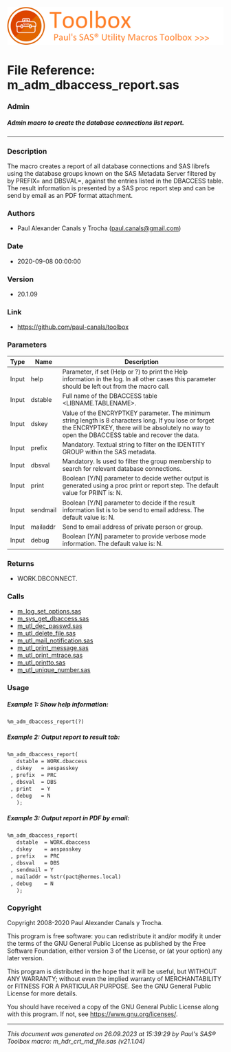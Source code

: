 ![../../misc/images/doc_banner.png](../../misc/images/doc_banner.png)
# 
# File Reference: m_adm_dbaccess_report.sas

### Admin

##### Admin macro to create the database connections list report.

***

### Description
The macro creates a report of all database connections and SAS librefs using the database groups known on the SAS Metadata Server filtered by by PREFIX= and DBSVAL=, against the entries listed in the DBACCESS table. The result information is presented by a SAS proc report step and can be send by email as an PDF format attachment.

### Authors
* Paul Alexander Canals y Trocha (paul.canals@gmail.com)

### Date
* 2020-09-08 00:00:00

### Version
* 20.1.09

### Link
* https://github.com/paul-canals/toolbox

### Parameters
| Type | Name | Description |
| ---- | ---- | ----------- |
| Input | help | Parameter, if set (Help or ?) to print the Help information in the log. In all other cases this parameter should be left out from the macro call. |
| Input | dstable | Full name of the DBACCESS table <LIBNAME.TABLENAME>. |
| Input | dskey | Value of the ENCRYPTKEY parameter. The minimum string length is 8 characters long. If you lose or forget the ENCRYPTKEY, there will be absolutely no way to open the DBACCESS table and recover the data. |
| Input | prefix | Mandatory. Textual string to filter on the IDENTITY GROUP within the SAS metadata. |
| Input | dbsval | Mandatory. Is used to filter the group membership to search for relevant database connections. |
| Input | print | Boolean [Y/N] parameter to decide wether output is generated using a proc print or report step. The default value for PRINT is: N. |
| Input | sendmail | Boolean [Y/N] parameter to decide if the result information list is to be send to email address. The default value is: N. |
| Input | mailaddr | Send to email address of private person or group. |
| Input | debug | Boolean [Y/N] parameter to provide verbose mode information. The default value is: N. |

### Returns
* WORK.DBCONNECT.

### Calls
* [m_log_set_options.sas](m_log_set_options.md)
* [m_sys_get_dbaccess.sas](m_sys_get_dbaccess.md)
* [m_utl_dec_passwd.sas](m_utl_dec_passwd.md)
* [m_utl_delete_file.sas](m_utl_delete_file.md)
* [m_utl_mail_notification.sas](m_utl_mail_notification.md)
* [m_utl_print_message.sas](m_utl_print_message.md)
* [m_utl_print_mtrace.sas](m_utl_print_mtrace.md)
* [m_utl_printto.sas](m_utl_printto.md)
* [m_utl_unique_number.sas](m_utl_unique_number.md)

### Usage

##### Example 1: Show help information:
```sas
%m_adm_dbaccess_report(?)
```

##### Example 2: Output report to result tab:
```sas
%m_adm_dbaccess_report(
   dstable = WORK.dbaccess
 , dskey   = aespasskey
 , prefix  = PRC
 , dbsval  = DBS
 , print   = Y
 , debug   = N
   );
```

##### Example 3: Output report in PDF by email:
```sas
%m_adm_dbaccess_report(
   dstable  = WORK.dbaccess
 , dskey    = aespasskey
 , prefix   = PRC
 , dbsval   = DBS
 , sendmail = Y
 , mailaddr = %str(pact@hermes.local)
 , debug    = N
   );
```

### Copyright
Copyright 2008-2020 Paul Alexander Canals y Trocha. 
 
This program is free software: you can redistribute it and/or modify 
it under the terms of the GNU General Public License as published by 
the Free Software Foundation, either version 3 of the License, or 
(at your option) any later version. 
 
This program is distributed in the hope that it will be useful, 
but WITHOUT ANY WARRANTY; without even the implied warranty of 
MERCHANTABILITY or FITNESS FOR A PARTICULAR PURPOSE. See the 
GNU General Public License for more details. 
 
You should have received a copy of the GNU General Public License 
along with this program. If not, see <https://www.gnu.org/licenses/>. 


***
*This document was generated on 26.09.2023 at 15:39:29  by Paul's SAS&reg; Toolbox macro: m_hdr_crt_md_file.sas (v21.1.04)*
